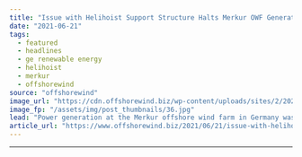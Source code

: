 ```yaml
---
title: "Issue with Helihoist Support Structure Halts Merkur OWF Generation"
date: "2021-06-21"
tags: 
  - featured
  - headlines
  - ge renewable energy
  - helihoist
  - merkur
  - offshorewind
source: "offshorewind"
image_url: "https://cdn.offshorewind.biz/wp-content/uploads/sites/2/2021/06/21120503/Merkur-Offshore-GmbH_.jpg"
image_fp: "/assets/img/post_thumbnails/36.jpg"
lead: "Power generation at the Merkur offshore wind farm in Germany was recently brought to"
article_url: "https://www.offshorewind.biz/2021/06/21/issue-with-helihoist-support-structure-halts-merkur-owf-generation/"
---
```


---
